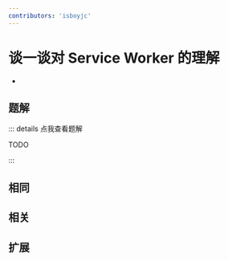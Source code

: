 ```yaml
---
contributors: 'isboyjc'
---
```


# 谈一谈对 Service Worker 的理解

- 



## 题解

::: details 点我查看题解

  TODO

:::



## 相同


## 相关


## 扩展

